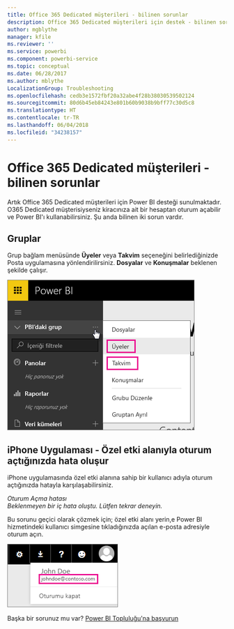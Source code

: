 ```yaml
---
title: Office 365 Dedicated müşterileri - bilinen sorunlar
description: Office 365 Dedicated müşterileri için destek - bilinen sorunlar. Bu konu başlığında Office 365 Dedicated müşterilerine özgü sorunlar açıklanmaktadır. Bunlara grup özelliğiyle ilgili sınırlamaların yanı sıra iPhone uygulamasının özel etki alanlarıyla kullanılması dahildir.
author: mgblythe
manager: kfile
ms.reviewer: ''
ms.service: powerbi
ms.component: powerbi-service
ms.topic: conceptual
ms.date: 06/28/2017
ms.author: mblythe
LocalizationGroup: Troubleshooting
ms.openlocfilehash: cedb3e1572fbf20a32abe4f28b38030539502124
ms.sourcegitcommit: 80d6b45eb84243e801b60b9038b9bff77c30d5c8
ms.translationtype: HT
ms.contentlocale: tr-TR
ms.lasthandoff: 06/04/2018
ms.locfileid: "34238157"
---
```

# <a name="office-365-dedicated-customers---known-issues"></a>Office 365 Dedicated müşterileri - bilinen sorunlar
Artık Office 365 Dedicated müşterileri için Power BI desteği sunulmaktadır.  O365 Dedicated müşterisiyseniz kiracınıza ait bir hesaptan oturum açabilir ve Power BI'ı kullanabilirsiniz. Şu anda bilinen iki sorun vardır.

## <a name="groups"></a>Gruplar
Grup bağlam menüsünde **Üyeler** veya **Takvim** seçeneğini belirlediğinizde Posta uygulamasına yönlendirilirsiniz.  **Dosyalar** ve **Konuşmalar** beklenen şekilde çalışır.

![](media/service-admin-office-365-dedicated-known-issues/group-menu.png)

## <a name="iphone-app---sign-in-with-vanity-domain-leads-to-error"></a>iPhone Uygulaması - Özel etki alanıyla oturum açtığınızda hata oluşur
iPhone uygulamasında özel etki alanına sahip bir kullanıcı adıyla oturum açtığınızda hatayla karşılaşabilirsiniz.

*Oturum Açma hatası*  
*Beklenmeyen bir iç hata oluştu. Lütfen tekrar deneyin.*

Bu sorunu geçici olarak çözmek için; özel etki alanı yerin,e Power BI hizmetindeki kullanıcı simgesine tıkladığınızda açılan e-posta adresiyle oturum açın.

![](media/service-admin-office-365-dedicated-known-issues/sign-in-address.png)

Başka bir sorunuz mu var? [Power BI Topluluğu'na başvurun](http://community.powerbi.com/)

